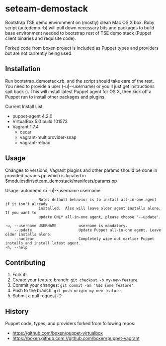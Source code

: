 # seteam-demostack
Bootstrap TSE demo environment on (mostly) clean Mac OS X box. Ruby script (autodemo.rb) will pull
down necessary bits and packages to build base environment needed to bootstrap rest of TSE demo
stack (Puppet client binaries and requisite code).

Forked code from boxen project is included as Puppet types and providers but are not currently being
used.

## Installation
Run bootstrap_demostack.rb, and the script should take care of the rest.  You need to provide a user (-u|--username) or you'll just get instructions spit back :).  This will install latest Puppet
agent for OS X, then kick off a Puppet run to install other packages and plugins.

Current Install List
* puppet-agent 4.2.0
* VirtualBox 5.0 build 101573
* Vagrant 1.7.4
  * oscar
  * vagrant-multiprovider-snap
  * vagrant-reload

## Usage

Changes to versions, Vagrant plugins and other params should be done in provided params.pp which is located in
$modulesdir/seteam_demostack/manifests/params.pp

Usage: autodemo.rb -u|--username username

                   Note: default behavior is to install all-in-one agent if it isn't already
                   installed.  Also will leave older agent installs alone.  If you want to
                   update ONLY all-in-one agent, please choose '--update'.

    -u, --username USERNAME          username is mandatory.
        --update                     Update Puppet all-in-one agent. Leave older installs alone.
        --nuclear                    Completely wipe out earlier Puppet installs and install latest agent.
    -h, --help

## Contributing

1. Fork it!
2. Create your feature branch: `git checkout -b my-new-feature`
3. Commit your changes: `git commit -am 'Add some feature'`
4. Push to the branch: `git push origin my-new-feature`
5. Submit a pull request :D

## History

Puppet code, types, and providers forked from following repos:
* https://github.com/boxen/puppet-virtualbox
* https://boxen.github.com://github.com/boxen/puppet-vagrant 
